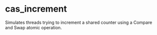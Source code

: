 cas_increment
=============

Simulates threads trying to increment a shared counter using a Compare and Swap atomic operation.
